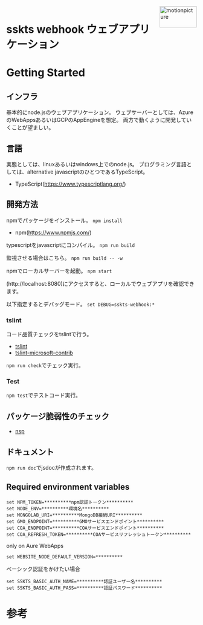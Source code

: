 <img src="https://motionpicture.jp/images/common/logo_01.svg" alt="motionpicture" title="motionpicture" align="right" height="56" width="98"/>

# sskts webhook ウェブアプリケーション

# Getting Started

## インフラ
基本的にnode.jsのウェブアプリケーション。
ウェブサーバーとしては、AzureのWebAppsあるいはGCPのAppEngineを想定。
両方で動くように開発していくことが望ましい。

## 言語
実態としては、linuxあるいはwindows上でのnode.js。
プログラミング言語としては、alternative javascriptのひとつであるTypeScript。

* TypeScript(https://www.typescriptlang.org/)

## 開発方法
npmでパッケージをインストール。
`npm install`

* npm(https://www.npmjs.com/)

typescriptをjavascriptにコンパイル。
`npm run build`


監視させる場合はこちら。
`npm run build -- -w`


npmでローカルサーバーを起動。
`npm start`

(http://localhost:8080)にアクセスすると、ローカルでウェブアプリを確認できます。

以下指定するとデバッグモード。
`set DEBUG=sskts-webhook:*`


### tslint

コード品質チェックをtslintで行う。
* [tslint](https://github.com/palantir/tslint)
* [tslint-microsoft-contrib](https://github.com/Microsoft/tslint-microsoft-contrib)

`npm run check`でチェック実行。



### Test

`npm test`でテストコード実行。


## パッケージ脆弱性のチェック

* [nsp](https://www.npmjs.com/package/nsp)


## ドキュメント
`npm run doc`でjsdocが作成されます。


## Required environment variables
``` shell
set NPM_TOKEN=**********npm認証トークン**********
set NODE_ENV=**********環境名**********
set MONGOLAB_URI=**********MongoDB接続URI**********
set GMO_ENDPOINT=**********GMOサービスエンドポイント**********
set COA_ENDPOINT=**********COAサービスエンドポイント**********
set COA_REFRESH_TOKEN=**********COAサービスリフレッシュトークン**********
```

only on Aure WebApps

``` shell
set WEBSITE_NODE_DEFAULT_VERSION=**********
```

ベーシック認証をかけたい場合

```shell
set SSKTS_BASIC_AUTH_NAME=**********認証ユーザー名**********
set SSKTS_BASIC_AUTH_PASS=**********認証パスワード**********
```


# 参考
